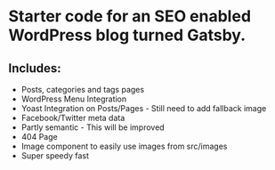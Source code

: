 <h1>
    Starter code for an SEO enabled WordPress blog turned Gatsby.
</h1>

<h2>Includes:</h2>
<ul>
    <li>Posts, categories and tags pages</li>
    <li>WordPress Menu Integration
    <li>Yoast Integration on Posts/Pages - Still need to add fallback image</li>
    <li>Facebook/Twitter meta data</li>
    <li>Partly semantic - This will be improved</li>
    <li>404 Page</li>
    <li>Image component to easily use images from src/images</li>
    <li>Super speedy fast</li>
</ul>
